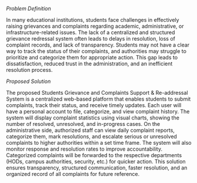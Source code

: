 *Problem Definition*

In many educational institutions, students face challenges in effectively raising grievances and complaints regarding academic, administrative, or infrastructure-related issues. The lack of a centralized and structured grievance redressal system often leads to delays in resolution, loss of complaint records, and lack of transparency. Students may not have a clear way to track the status of their complaints, and authorities may struggle to prioritize and categorize them for appropriate action. This gap leads to dissatisfaction, reduced trust in the administration, and an inefficient resolution process.

*Proposed Solution*

The proposed Students Grievance and Complaints Support & Re-addressal System is a centralized web-based platform that enables students to submit complaints, track their status, and receive timely updates. Each user will have a personal account to file, categorize, and view complaint history. The system will display complaint statistics using visual charts, showing the number of resolved, unresolved, and in-progress cases.
On the administrative side, authorized staff can view daily complaint reports, categorize them, mark resolutions, and escalate serious or unresolved complaints to higher authorities within a set time frame. The system will also monitor response and resolution rates to improve accountability. Categorized complaints will be forwarded to the respective departments (HODs, campus authorities, security, etc.) for quicker action. This solution ensures transparency, structured communication, faster resolution, and an organized record of all complaints for future reference.

